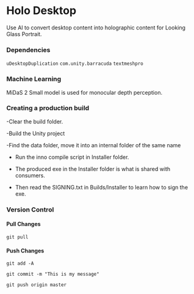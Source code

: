 # Holo Desktop

Use AI to convert desktop content into holographic content for Looking Glass Portrait.

### Dependencies

`uDesktopDuplication`
`com.unity.barracuda`
`textmeshpro`

### Machine Learning

MiDaS 2 Small model is used for monocular depth perception.

### Creating a production build

-Clear the build folder.

-Build the Unity project

-Find the data folder, move it into an internal folder of the same name

- Run the inno compile script in Installer folder.

- The produced exe in the Installer folder is what is shared with consumers.

- Then read the SIGNING.txt in Builds/Installer to learn how to sign the exe.

### Version Control

#### Pull Changes

`git pull`

#### Push Changes
`git add -A`

`git commit -m "This is my message"`

`git push origin master`
